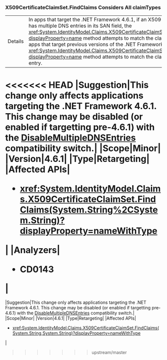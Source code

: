 ### X509CertificateClaimSet.FindClaims Considers All claimTypes

|   |   |
|---|---|
|Details|In apps that target the .NET Framework 4.6.1, if an X509 claim set is initialized from a certificate that has multiple DNS entries in its SAN field, the <xref:System.IdentityModel.Claims.X509CertificateClaimSet.FindClaims(System.String,System.String)?displayProperty=name> method attempts to match the claimType argument with all the DNS entries.For apps that target previous versions of the .NET Framework, the <xref:System.IdentityModel.Claims.X509CertificateClaimSet.FindClaims(System.String,System.String)?displayProperty=name> method attempts to match the claimType argument only with the last DNS entry.|
<<<<<<< HEAD
|Suggestion|This change only affects applications targeting the .NET Framework 4.6.1. This change may be disabled (or enabled if targetting pre-4.6.1) with the [DisableMultipleDNSEntries](~/docs/framework/migration-guide/mitigation-x509certificateclaimset-findclaims-method.md) compatibility switch.|
|Scope|Minor|
|Version|4.6.1|
|Type|Retargeting|
|Affected APIs|<ul><li><xref:System.IdentityModel.Claims.X509CertificateClaimSet.FindClaims(System.String%2CSystem.String)?displayProperty=nameWithType></li></ul>|
|Analyzers|<ul><li>CD0143</li></ul>|
=======
|Suggestion|This change only affects applications targeting the .NET Framework 4.6.1. This change may be disabled (or enabled if targetting pre-4.6.1) with the [DisableMultipleDNSEntries](~/docs/framework/migration-guide/mitigation-x509certificateclaimset-findclaims-method.md#mitigation) compatibility switch.|
|Scope|Minor|
|Version|4.6.1|
|Type|Retargeting|
|Affected APIs|<ul><li><xref:System.IdentityModel.Claims.X509CertificateClaimSet.FindClaims(System.String,System.String)?displayProperty=nameWithType></li></ul>|
>>>>>>> upstream/master

